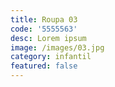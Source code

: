 ```yaml
---
title: Roupa 03
code: '5555563'
desc: Lorem ipsum
image: /images/03.jpg
category: infantil
featured: false
---
```

